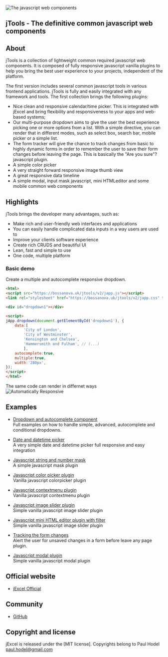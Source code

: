 ![The javascript web components](https://bossanova.uk/templates/jtools/img/logo.png)

## jTools - The definitive common javascript web components

About
---------
jTools is a collection of lightweight common required javascript web components. It is composed of fully responsive javascript vanilla plugins to help you bring the best user experience to your projects, independent of the platform.</p>

The first version includes several common javascript tools in various frontend applications. jTools is fully and easily integrated with any framework and tools. The first collection brings the following plugins:

* Nice clean and responsive calendar/time picker. This is integrated with jExcel and bring flexibility and responsiveness to your apps and web-based systems;
* Our multi-purpose dropdown aims to give the user the best experience picking one or more options from a list. With a simple directive, you can render that in different modes, such as select box, search bar, mobile picker or a simple list.
* The form tracker will give the chance to track changes from basic to highly dynamic forms in order to remember the user to save their form changes before leaving the page. This is basically the "Are you sure"? javascript plugin.
* A simple color picker
* A very straight forward responsive image thumb view
* A great responsive data timeline
* A simple modal, input mask javascript, mini HTMLeditor and some mobile common web components

Highlights
---------
jTools brings the developer many advantages, such as:

* Make rich and user-friendly web interfaces and applications
* You can easily handle complicated data inputs in a way users are used to
* Improve your clients software experience
* Create rich CRUDS and beautiful UI
* Lean, fast and simple to use
* One code, multiple platform


### Basic demo

Create a multiple and autocomplete responsive dropdown.


```html
<html>
<script src="https://bossanova.uk/jtools/v2/japp.js"></script>
<link rel="stylesheet" href="https://bossanova.uk/jtools/v2/japp.css" type="text/css" />

<div id="dropdown1"></div>

<script>
jApp.dropdown(document.getElementById('dropdown1'), {
    data:[
        'City of London',
        'City of Westminster',
        'Kensington and Chelsea',
        'Hammersmith and Fulham', // (...)
        ],
    autocomplete:true,
    multiple:true,
    width:'280px',
});
</script>
</html>
```
The same code can render in differnet ways\
![Automatically Responsive](https://bossanova.uk/templates/jtools/img/dropdown.png)


Examples
---------

* [Dropdown and autocomplete component](https://bossanova.uk/jtools/dropdown-and-autocomplete)\
Full examples on how to handle simple, advanced, autocomplete and conditional dropdowns.

* [Date and datetime picker](https://bossanova.uk/jtools/date-and-datetime-picker)\
A very simple date and datetime picker full responsive and easy integration

* [Javascript string and number mask](https://bossanova.uk/jtools/date-and-datetime-picker)\
A simple javascript mask plugin

* [Javascript color picker plugin](https://bossanova.uk/jtools/javascript-mask)\
Vanilla javascript colorpicker plugin

* [Javascript contextmenu plugin](https://bossanova.uk/jtools/contextmenu)\
Vanilla javascript contextmenu plugin

* [Javascript image slider plugin](https://bossanova.uk/jtools/image-slider)\
Simple vanilla javascript image slider plugin

* [Javascript mini HTML editor plugin with filter](https://bossanova.uk/jtools/text-editor)\
Simple vanilla javascript image slider plugin

* [Tracking the form changes](https://bossanova.uk/jtools/tracking-for-form-changes)\
Alert the user for unsaved changes in a form before leave any page plugin.

* [Javascript modal plugin](https://bossanova.uk/jtools/modal)\
Simple vanilla javascript modal plugin


## Official website
- [jExcel Official](https://bossanova.uk/jexcel)

## Community
- [GitHub](https://github.com/paulhodel/jexcel/issues)

## Copyright and license
jExcel is released under the [MIT license]. Copyrights belong to Paul Hodel <paul.hodel@gmail.com>

